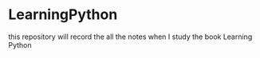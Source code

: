 # LearningPython
this repository will record the all the notes when I study the book Learning Python
